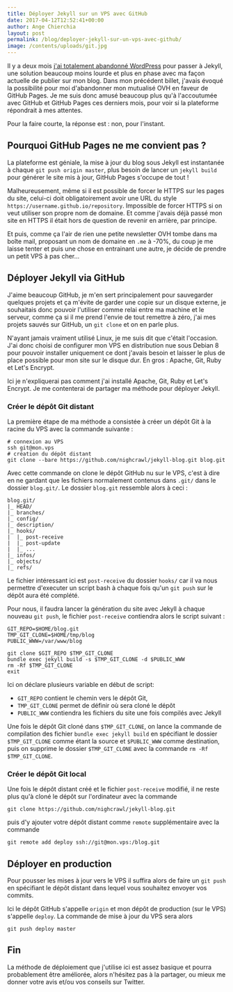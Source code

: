```yaml
---
title: Déployer Jekyll sur un VPS avec GitHub
date: 2017-04-12T12:52:41+00:00
author: Ange Chierchia
layout: post
permalink: /blog/deployer-jekyll-sur-un-vps-avec-github/
image: /contents/uploads/git.jpg
---
```


Il y a deux mois [j'ai totalement abandonné WordPress][1] pour passer à Jekyll, une solution beaucoup moins lourde et plus en phase avec ma façon actuelle de publier sur mon blog. Dans mon précédent billet, j'avais évoqué la possibilité pour moi d'abandonner mon mutualisé OVH en faveur de GitHub Pages.
Je me suis donc amusé beaucoup plus qu'à l'accoutumée avec GitHub et GitHub Pages ces derniers mois, pour voir si la plateforme répondrait à mes attentes.<!--more-->

Pour la faire courte, la réponse est : non, pour l'instant.

## Pourquoi GitHub Pages ne me convient pas ?

La plateforme est géniale, la mise à jour du blog sous Jekyll est instantanée à chaque `git push origin master`, plus besoin de lancer un `jekyll build` pour générer le site mis à jour, GitHub Pages s'occupe de tout !

Malheureusement, même si il est possible de forcer le HTTPS sur les pages du site, celui-ci doit obligatoirement avoir une URL du style `https://username.github.io/repository`. Impossible de forcer HTTPS si on veut utiliser son propre nom de domaine. Et comme j'avais déjà passé mon site en HTTPS il était hors de question de revenir en arrière, par principe.

Et puis, comme ça l'air de rien une petite newsletter OVH tombe dans ma boîte mail, proposant un nom de domaine en `.me` à -70%, du coup je me laisse tenter et puis une chose en entrainant une autre, je décide de prendre un petit VPS à pas cher...

## Déployer Jekyll via GitHub

J'aime beaucoup GitHub, je m'en sert principalement pour sauvegarder quelques projets et ça m'évite de garder une copie sur un disque externe, je souhaitais donc pouvoir l'utiliser comme relai entre ma machine et le serveur, comme ça si il me prend l'envie de tout remettre à zéro, j'ai mes projets sauvés sur GitHub, un `git clone` et on en parle plus.

N'ayant jamais vraiment utilisé Linux, je me suis dit que c'était l'occasion. J'ai donc choisi de configurer mon VPS en distribution nue sous Debian 8 pour pouvoir installer uniquement ce dont j'avais besoin et laisser le plus de place possible pour mon site sur le disque dur. En gros :  Apache, Git, Ruby et Let's Encrypt.

Ici je n'expliquerai pas comment j'ai installé Apache, Git, Ruby et Let's Encrypt. Je me contenterai de partager ma méthode pour déployer Jekyll.

### Créer le dépôt Git distant

La première étape de ma méthode a consistée à créer un dépôt Git à la racine du VPS avec la commande suivante :

    # connexion au VPS
    ssh git@mon.vps
    # création du dépôt distant
    git clone --bare https://github.com/nighcrawl/jekyll-blog.git blog.git

Avec cette commande on clone le dépôt GitHub nu sur le VPS, c'est à dire en ne gardant que les fichiers normalement contenus dans `.git/` dans le dossier `blog.git/`. Le dossier `blog.git` ressemble alors à ceci :

    blog.git/
    |_ HEAD/
    |_ branches/
    |_ config/
    |_ description/
    |_ hooks/
    |  |_ post-receive
    |  |_ post-update
    |  |_ ...
    |_ infos/
    |_ objects/
    |_ refs/

Le fichier intéressant ici est `post-receive` du dossier `hooks/` car il va nous permettre d'executer un script bash à chaque fois qu'un `git push` sur le dépôt aura été complété. 

Pour nous, il faudra lancer la génération du site avec Jekyll à chaque nouveau `git push`, le fichier `post-receive` contiendra alors le script suivant : 

    GIT_REPO=$HOME/blog.git
    TMP_GIT_CLONE=$HOME/tmp/blog
    PUBLIC_WWW=/var/www/blog

    git clone $GIT_REPO $TMP_GIT_CLONE
    bundle exec jekyll build -s $TMP_GIT_CLONE -d $PUBLIC_WWW
    rm -Rf $TMP_GIT_CLONE
    exit

Ici on déclare plusieurs variable en début de script: 
* `GIT_REPO` contient le chemin vers le dépôt Git,
* `TMP_GIT_CLONE` permet de définir où sera cloné le dépôt
* `PUBLIC_WWW` contiendra les fichiers du site une fois compilés avec Jekyll

Une fois le dépôt Git cloné dans `$TMP_GIT_CLONE`, on lance la commande de compilation des fichier `bundle exec jekyll build` en spécifiant le dossier `$TMP_GIT_CLONE` comme étant la source et `$PUBLIC_WWW` comme destination, puis on supprime le dossier `$TMP_GIT_CLONE` avec la commande `rm -Rf $TMP_GIT_CLONE`.

### Créer le dépôt Git local

Une fois le dépôt distant créé et le fichier `post-receive` modifié, il ne reste plus qu'à cloné le dépôt sur l'ordinateur avec la commande 

    git clone https://github.com/nighcrawl/jekyll-blog.git

puis d'y ajouter votre dépôt distant comme `remote` supplémentaire avec la commande

    git remote add deploy ssh://git@mon.vps:/blog.git

## Déployer en production

Pour pousser les mises à jour vers le VPS il suffira alors de faire un `git push` en spécifiant le dépôt distant dans lequel vous souhaitez envoyer vos commits. 

Ici le dépôt GitHub s'appelle `origin` et mon dépôt de production (sur le VPS) s'appelle `deploy`. La commande de mise à jour du VPS sera alors

    git push deploy master

## Fin

La méthode de déploiement que j'utilise ici est assez basique et pourra probablement être améliorée, alors n'hésitez pas à la partager, ou mieux me donner votre avis et/ou vos conseils sur Twitter.

[1]: https://chierchia.fr/blog/jekyll/